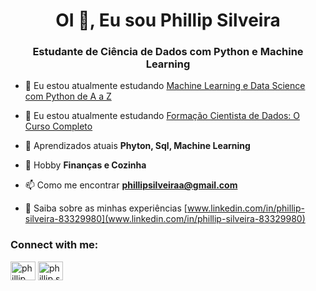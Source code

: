 <h1 align="center">OI 👋, Eu sou Phillip Silveira</h1>
<h3 align="center">Estudante de Ciência de Dados com Python e Machine Learning</h3>

- 🔭 Eu estou atualmente estudando [Machine Learning e Data Science com Python de A a Z](https://www.udemy.com/course/machine-learning-e-data-science-com-python-y/?couponCode=PPINTENTP1)

- 🔭 Eu estou atualmente estudando [Formação Cientista de Dados: O Curso Completo](https://www.udemy.com/course/cientista-de-dados/?couponCode=PPINTENTP1)

- 🌱 Aprendizados atuais **Phyton, Sql, Machine Learning**

- 💬 Hobby **Finanças e Cozinha**

- 📫 Como me encontrar **phillipsilveiraa@gmail.com**

- 📄 Saiba sobre as minhas experiências [www.linkedin.com/in/phillip-silveira-83329980](www.linkedin.com/in/phillip-silveira-83329980)

<h3 align="left">Connect with me:</h3>
<p align="left">
<a href="https://linkedin.com/in/phillip silveira" target="blank"><img align="center" src="https://raw.githubusercontent.com/rahuldkjain/github-profile-readme-generator/master/src/images/icons/Social/linked-in-alt.svg" alt="phillip silveira" height="30" width="40" /></a>
<a href="https://instagram.com/phillip.silveira" target="blank"><img align="center" src="https://raw.githubusercontent.com/rahuldkjain/github-profile-readme-generator/master/src/images/icons/Social/instagram.svg" alt="phillip.silveira" height="30" width="40" /></a>
</p>


<!---
- 👋 Hi, I’m @phillipsilveira
- 👀 I’m interested in ...
- 🌱 I’m currently learning ...
- 💞️ I’m looking to collaborate on ...
- 📫 How to reach me ...
- 😄 Pronouns: ...
- ⚡ Fun fact: ...


phillipsilveira/phillipsilveira is a ✨ special ✨ repository because its `README.md` (this file) appears on your GitHub profile.
You can click the Preview link to take a look at your changes.
--->
